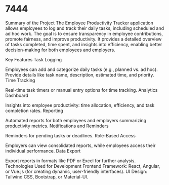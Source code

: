 # 7444
Summary of the Project
The Employee Productivity Tracker application allows employees to log and track their daily tasks, including scheduled and ad hoc work. The goal is to ensure transparency in employee contributions, promote fairness, and improve productivity. It provides a detailed overview of tasks completed, time spent, and insights into efficiency, enabling better decision-making for both employees and employers.

Key Features
Task Logging

Employees can add and categorize daily tasks (e.g., planned vs. ad hoc).
Provide details like task name, description, estimated time, and priority.
Time Tracking

Real-time task timers or manual entry options for time tracking.
Analytics Dashboard

Insights into employee productivity: time allocation, efficiency, and task completion rates.
Reporting

Automated reports for both employees and employers summarizing productivity metrics.
Notifications and Reminders

Reminders for pending tasks or deadlines.
Role-Based Access

Employers can view consolidated reports, while employees access their individual performance.
Data Export

Export reports in formats like PDF or Excel for further analysis.
Technologies Used for Development
Frontend
Framework: React, Angular, or Vue.js (for creating dynamic, user-friendly interfaces).
UI Design: Tailwind CSS, Bootstrap, or Material-UI.
